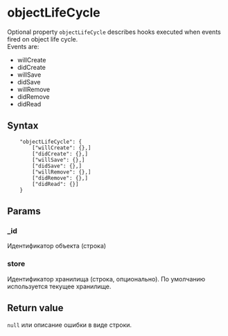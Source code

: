# objectLifeCycle

Optional property `objectLifeCycle` describes hooks executed when events fired on object life cycle.   
Events are:  
* willCreate
* didCreate
* willSave
* didSave
* willRemove
* didRemove
* didRead

## Syntax  

```
    "objectLifeCycle": {
        ["willCreate": {},]
        ["didCreate": {},]
        ["willSave": {},]
        ["didSave": {},]
        ["willRemove": {},]
        ["didRemove": {},]
        ["didRead": {}]
    }
```  

## Params

### _id   

Идентификатор объекта (строка)  

### store  

Идентификатор хранилища (строка, опционально). По умолчанию используется текущее хранилище. 

## Return value  

`null` или описание ошибки в виде строки.
